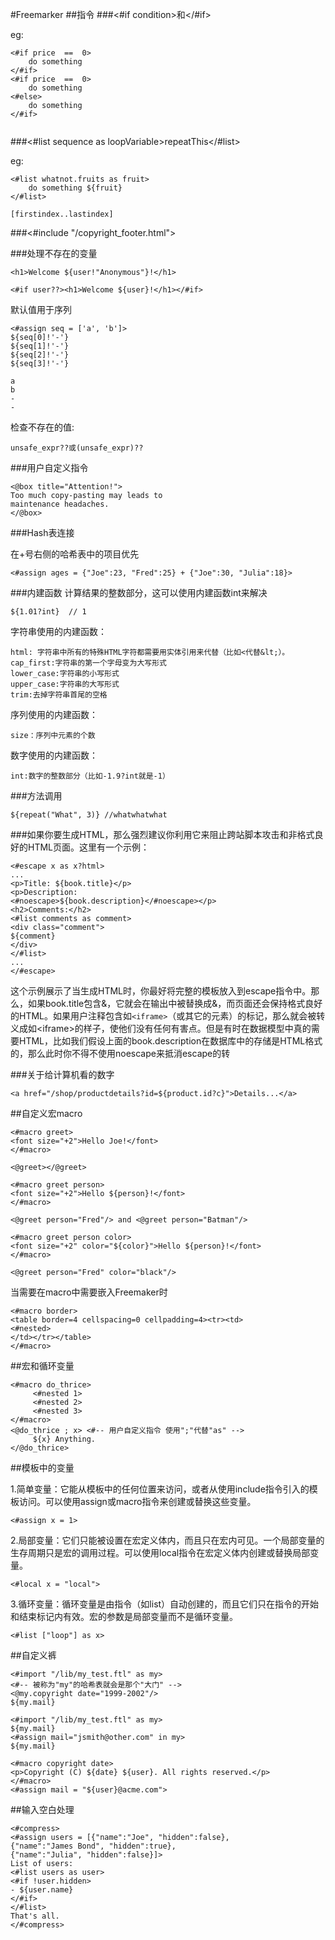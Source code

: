 #Freemarker
##指令
###<#if condition>和</#if>

eg:

```
<#if price  ==  0>
	do something
</#if>
<#if price  ==  0>
	do something
<#else>
	do something
</#if>	
	
```

###<#list sequence as loopVariable>repeatThis</#list>

eg:

```<#list whatnot.fruits as fruit>	do something ${fruit}</#list>

[firstindex..lastindex]
```

###<#include "/copyright_footer.html">

###处理不存在的变量

```
<h1>Welcome ${user!"Anonymous"}!</h1>	

<#if user??><h1>Welcome ${user}!</h1></#if>
```
默认值用于序列

```
<#assign seq = ['a', 'b']>${seq[0]!'-'}${seq[1]!'-'}${seq[2]!'-'}${seq[3]!'-'}

a
b
-
-
```

检查不存在的值:

```
unsafe_expr??或(unsafe_expr)??
```

###用户自定义指令

```
<@box title="Attention!">Too much copy-pasting may leads tomaintenance headaches.</@box>
```

###Hash表连接

在+号右侧的哈希表中的项目优先

```
<#assign ages = {"Joe":23, "Fred":25} + {"Joe":30, "Julia":18}>
```

###内建函数
计算结果的整数部分，这可以使用内建函数int来解决

```
${1.01?int}  // 1
```
字符串使用的内建函数：

```
html: 字符串中所有的特殊HTML字符都需要用实体引用来代替（比如<代替&lt;）。cap_first:字符串的第一个字母变为大写形式lower_case:字符串的小写形式upper_case:字符串的大写形式trim:去掉字符串首尾的空格```
序列使用的内建函数：```
size：序列中元素的个数
```
数字使用的内建函数：```
int:数字的整数部分（比如-1.9?int就是-1）
```###方法调用
```
${repeat("What", 3)} //whatwhatwhat
```

###如果你要生成HTML，那么强烈建议你利用它来阻止跨站脚本攻击和非格式良好的HTML页面。这里有一个示例：

```
<#escape x as x?html>...<p>Title: ${book.title}</p><p>Description: 
<#noescape>${book.description}</#noescape></p><h2>Comments:</h2><#list comments as comment><div class="comment">${comment}</div></#list>...</#escape>
```
这个示例展示了当生成HTML时，你最好将完整的模板放入到escape指令中。那么，如果book.title包含&，它就会在输出中被替换成&amp;，而页面还会保持格式良好的HTML。如果用户注释包含如`<iframe>`（或其它的元素）的标记，那么就会被转义成如&lt;iframe&gt;的样子，使他们没有任何有害点。但是有时在数据模型中真的需要HTML，比如我们假设上面的book.description在数据库中的存储是HTML格式的，那么此时你不得不使用noescape来抵消escape的转

###关于给计算机看的数字

```
<a href="/shop/productdetails?id=${product.id?c}">Details...</a>
```
##自定义宏macro

```
<#macro greet><font size="+2">Hello Joe!</font></#macro>
```
```
<@greet></@greet>
```

```
<#macro greet person><font size="+2">Hello ${person}!</font></#macro>
```
```
<@greet person="Fred"/> and <@greet person="Batman"/>
```
```
<#macro greet person color><font size="+2" color="${color}">Hello ${person}!</font></#macro>
```
```
<@greet person="Fred" color="black"/>
```
当需要在macro中需要嵌入Freemaker时

```
<#macro border><table border=4 cellspacing=0 cellpadding=4><tr><td><#nested></td></tr></table></#macro>
```

##宏和循环变量

```
<#macro do_thrice>     <#nested 1>     <#nested 2>     <#nested 3></#macro><@do_thrice ; x> <#-- 用户自定义指令 使用";"代替"as" -->     ${x} Anything.</@do_thrice>
```
##模板中的变量

1.简单变量：它能从模板中的任何位置来访问，或者从使用include指令引入的模板访问。可以使用assign或macro指令来创建或替换这些变量。

```
<#assign x = 1>
```2.局部变量：它们只能被设置在宏定义体内，而且只在宏内可见。一个局部变量的生存周期只是宏的调用过程。可以使用local指令在宏定义体内创建或替换局部变量。

```
<#local x = "local">
```3.循环变量：循环变量是由指令（如list）自动创建的，而且它们只在指令的开始和结束标记内有效。宏的参数是局部变量而不是循环变量。

```
<#list ["loop"] as x>
```
##自定义裤
```
<#import "/lib/my_test.ftl" as my><#-- 被称为"my"的哈希表就会是那个"大门" --><@my.copyright date="1999-2002"/>${my.mail}
```

```
<#import "/lib/my_test.ftl" as my>${my.mail}<#assign mail="jsmith@other.com" in my>${my.mail}
```

```
<#macro copyright date><p>Copyright (C) ${date} ${user}. All rights reserved.</p></#macro><#assign mail = "${user}@acme.com">
```

##输入空白处理
```
<#compress><#assign users = [{"name":"Joe", "hidden":false},{"name":"James Bond", "hidden":true},{"name":"Julia", "hidden":false}]>List of users:<#list users as user><#if !user.hidden>- ${user.name}</#if></#list>That's all.</#compress>
```




